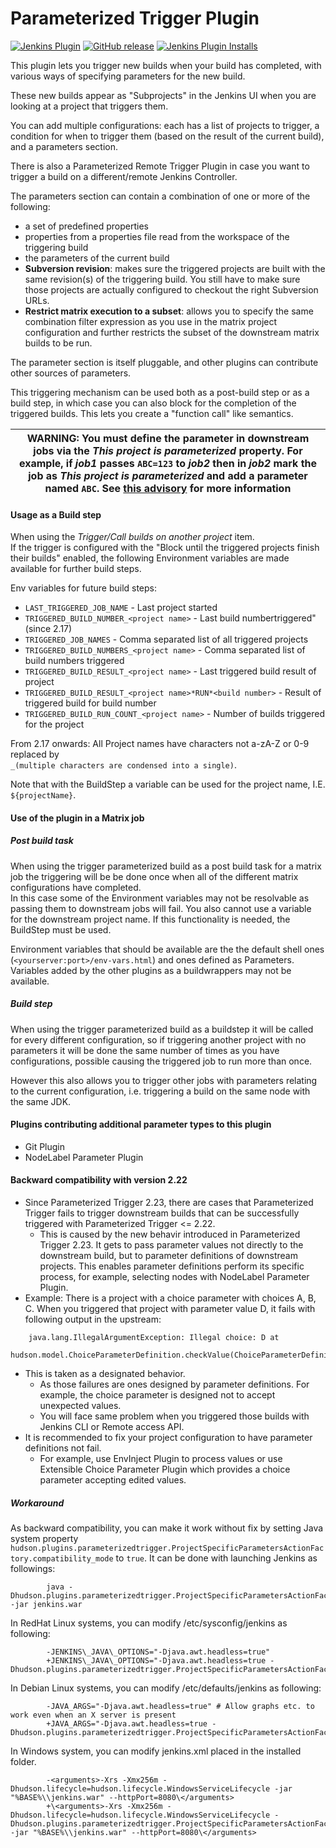 Parameterized Trigger Plugin
============================

[![Jenkins Plugin](https://img.shields.io/jenkins/plugin/v/parameterized-trigger.svg)](https://plugins.jenkins.io/parameterized-trigger)
[![GitHub release](https://img.shields.io/github/release/jenkinsci/parameterized-trigger-plugin.svg?label=changelog)](https://github.com/jenkinsci/parameterized-trigger-plugin/releases/latest)
[![Jenkins Plugin Installs](https://img.shields.io/jenkins/plugin/i/parameterized-trigger.svg?color=blue)](https://plugins.jenkins.io/parameterized-trigger)

This plugin lets you trigger new builds when your build has completed,
with various ways of specifying parameters for the new build.

These new builds appear as "Subprojects" in the Jenkins UI when you
are looking at a project that triggers them.

You can add multiple configurations: each has a list of projects to trigger, a condition for when to trigger them 
(based on the result of the current build), and a parameters section.

There is also a Parameterized Remote Trigger Plugin in case you want to trigger a build on a different/remote Jenkins Controller.

The parameters section can contain a combination of one or more of the following:

-   a set of predefined properties
-   properties from a properties file read from the workspace of the triggering build
-   the parameters of the current build
-   **Subversion revision**: makes sure the triggered projects are built with the same revision(s) of the triggering build.
    You still have to make sure those projects are actually configured to checkout the right Subversion URLs.
-   **Restrict matrix execution to a subset**: allows you to specify the same combination filter expression as you use in the matrix project configuration and further restricts the subset of the downstream matrix builds to be run.

The parameter section is itself pluggable, and other plugins can contribute other sources of parameters.

This triggering mechanism can be used both as a post-build step or as a build step, in which case you can also block for the completion of the triggered builds.
This lets you create a "function call" like semantics.

| WARNING: You must define the parameter in downstream jobs via the _This project is parameterized_ property. For example, if _job1_ passes `ABC=123` to _job2_ then in _job2_ mark the job as _This project is parameterized_ and add a parameter named `ABC`. See [this advisory](https://jenkins.io/blog/2016/05/11/security-update/) for more information |
| --- |

 #### Usage as a Build step

When using the _Trigger/Call builds on another project_ item.  
If the trigger is configured with the "Block until the triggered projects finish their builds" enabled, the following Environment variables are made available for further build steps.

Env variables for future build steps:

-   `LAST_TRIGGERED_JOB_NAME` - Last project started
-   `TRIGGERED_BUILD_NUMBER_<project name>` - Last build numbertriggered" (since 2.17)
-   `TRIGGERED_JOB_NAMES` - Comma separated list of all triggered projects
-   `TRIGGERED_BUILD_NUMBERS_<project name>` - Comma separated list of build numbers triggered
-   `TRIGGERED_BUILD_RESULT_<project name>` - Last triggered build result of project
-   `TRIGGERED_BUILD_RESULT_<project name>*RUN*<build number>` - Result of triggered build for build number
-   `TRIGGERED_BUILD_RUN_COUNT_<project name>` - Number of builds triggered for the project

From 2.17 onwards: All Project names have characters not a-zA-Z or 0-9 replaced by  
`_(multiple characters are condensed into a single)`.  

Note that with the BuildStep a variable can be used for the project name, I.E. `${projectName}`.

#### Use of the plugin in a Matrix job

##### Post build task

When using the trigger parameterized build as a post build task for a matrix job the triggering will be be done once when all of the different matrix configurations have completed.  
In this case some of the Environment variables may not be resolvable as passing them to downstream jobs will fail.
You also cannot use a variable for the downstream project name.
If this functionality is needed, the BuildStep must be used. 

Environment variables that should be available are the the default shell ones (`<yourserver:port>/env-vars.html`) and ones defined as Parameters.  
Variables added by the other plugins as a buildwrappers may not be available.

##### Build step

When using the trigger parameterized build as a buildstep it will be called for every different configuration,
so if triggering another project with no parameters it will be done the same number of times as you have configurations,
possible causing the triggered job to run more than once.

However this also allows you to trigger other jobs with parameters relating to the current configuration,
i.e. triggering a build on the same node with the same JDK.

#### Plugins contributing additional parameter types to this plugin

* Git Plugin
* NodeLabel Parameter Plugin

#### Backward compatibility with version 2.22

-   Since Parameterized Trigger 2.23, there are cases that Parameterized Trigger fails to trigger downstream builds that can be successfully triggered with Parameterized Trigger \<= 2.22.
    -   This is caused by the new behavir introduced in Parameterized Trigger 2.23.
        It gets to pass parameter values not directly to the downstream build, but to parameter definitions of downstream projects.
        This enables parameter definitions perform its specific process, for example, selecting nodes with NodeLabel Parameter Plugin.
-   Example: There is a project with a choice parameter with choices A, B, C. 
    When you triggered that project with parameter value D, it fails with following output in the upstream:

```
    java.lang.IllegalArgumentException: Illegal choice: D at
    hudson.model.ChoiceParameterDefinition.checkValue(ChoiceParameterDefinition.java:72)
```

-   This is taken as a designated behavior.
    -   As those failures are ones designed by parameter definitions.
        For example, the choice parameter is designed not to accept unexpected values.
    -   You will face same problem when you triggered those builds with Jenkins CLI or Remote access API.
-   It is recommended to fix your project configuration to have parameter definitions not fail.
    -   For example, use EnvInject Plugin to process values or use Extensible Choice Parameter Plugin which provides a choice parameter accepting edited values.
        
##### Workaround
        
As backward compatibility, you can make it work without fix by setting Java system property `hudson.plugins.parameterizedtrigger.ProjectSpecificParametersActionFactory.compatibility_mode` to `true`.
It can be done with launching Jenkins as followings:

```
        java -Dhudson.plugins.parameterizedtrigger.ProjectSpecificParametersActionFactory.compatibility_mode=true -jar jenkins.war
```

In RedHat Linux systems, you can modify /etc/sysconfig/jenkins as following:

```
        -JENKINS\_JAVA\_OPTIONS="-Djava.awt.headless=true"
        +JENKINS\_JAVA\_OPTIONS="-Djava.awt.headless=true -Dhudson.plugins.parameterizedtrigger.ProjectSpecificParametersActionFactory.compatibility_mode=true"
```
In Debian Linux systems, you can modify /etc/defaults/jenkins as following:

```
        -JAVA_ARGS="-Djava.awt.headless=true" # Allow graphs etc. to work even when an X server is present
        +JAVA_ARGS="-Djava.awt.headless=true -Dhudson.plugins.parameterizedtrigger.ProjectSpecificParametersActionFactory.compatibility_mode=true"
```

In Windows system, you can modify jenkins.xml placed in the installed folder.

```
        -<arguments>-Xrs -Xmx256m -Dhudson.lifecycle=hudson.lifecycle.WindowsServiceLifecycle -jar "%BASE%\\jenkins.war" --httpPort=8080\</arguments>
        +\<arguments>-Xrs -Xmx256m -Dhudson.lifecycle=hudson.lifecycle.WindowsServiceLifecycle -Dhudson.plugins.parameterizedtrigger.ProjectSpecificParametersActionFactory.compatibility_mode=true -jar "%BASE%\\jenkins.war" --httpPort=8080\</arguments>
```
